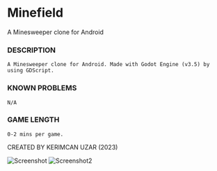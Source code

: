 # Minefield
  A Minesweeper clone for Android

### DESCRIPTION
	A Minesweeper clone for Android. Made with Godot Engine (v3.5) by using GDScript.

### KNOWN PROBLEMS
	N/A

### GAME LENGTH
	0-2 mins per game.

CREATED BY KERIMCAN UZAR (2023)

![Screenshot](https://user-images.githubusercontent.com/25204054/219603226-b3138117-35e4-49ef-8eaa-9000fb621e02.png)
![Screenshot2](https://user-images.githubusercontent.com/25204054/219603253-03b9c1b9-6649-4f72-ac94-94a1b073352b.png)
